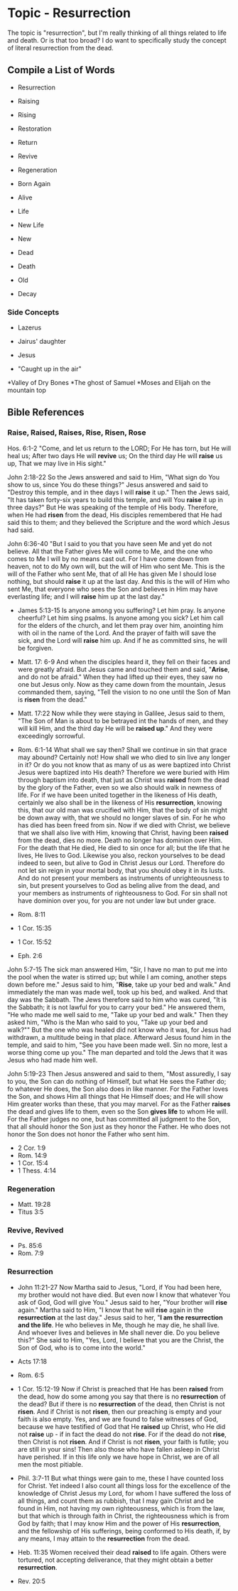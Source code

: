 # Topic - Resurrection

The topic is "resurrection", but I'm really thinking of all things related to life and death.
Or is that too broad?
I do want to specifically study the concept of literal resurrection from the dead.

## Compile a List of Words

* Resurrection
* Raising
* Rising
* Restoration
* Return
* Revive
* Regeneration

* Born Again

* Alive
* Life
* New Life
* New

* Dead
* Death
* Old
* Decay

### Side Concepts

* Lazerus
* Jairus' daughter
* Jesus

* "Caught up in the air"

*Valley of Dry Bones
*The ghost of Samuel
*Moses and Elijah on the mountain top

## Bible References

### Raise, Raised, Raises, Rise, Risen, Rose

Hos. 6:1-2
"Come, and let us return to the LORD;
For He has torn, but He will heal us;
After two days He will **revive** us;
On the third day He will **raise** us up,
That we may live in His sight."

John 2:18-22
So the Jews answered and said to Him, "What sign do You show to us, since You do these things?"
Jesus answered and said to "Destroy this temple, and in thee days I will **raise** it up."
Then the Jews said, "It has taken forty-six years to build this temple, and will You **raise** it up in three days?"
But He was speaking of the temple of His body.
Therefore, when He had **risen** from the dead, His disciples remembered that He had said this to them; and they believed the Scripture and the word which Jesus had said.

John 6:36-40
"But I said to you that you have seen Me and yet do not believe.
All that the Father gives Me will come to Me, and the one who comes to Me I will by no means cast out.
For I have come down from heaven, not to do My own will, but the will of Him who sent Me.
This is the will of the Father who sent Me, that of all He has given Me I should lose nothing, but should **raise** it up at the last day.
And this is the will of Him who sent Me, that everyone who sees the Son and believes in Him may have everlasting life; and I will **raise** him up at the last day."

* James 5:13-15
Is anyone among you suffering? Let him pray. Is anyone cheerful? Let him sing psalms.
Is anyone among you sick? Let him call for the elders of the church, and let them pray over him, anointing him with oil in the name of the Lord.
And the prayer of faith will save the sick, and the Lord will **raise** him up. And if he as committed sins, he will be forgiven.

* Matt. 17: 6-9
And when the disciples heard it, they fell on their faces and were greatly afraid.
But Jesus came and touched them and said, "**Arise**, and do not be afraid."
When they had lifted up their eyes, they saw no one but Jesus only.
Now as they came down from the mountain, Jesus commanded them, saying, "Tell the vision to no one until the Son of Man is **risen** from the dead."

* Matt. 17:22
Now while they were staying in Galilee, Jesus said to them, "The Son of Man is about to be betrayed int the hands of men,
and they will kill Him, and the third day He will be **raised up**."
And they were exceedingly sorrowful.

* Rom. 6:1-14
What shall we say then? Shall we continue in sin that grace may abound?
Certainly not! How shall we who died to sin live any longer in it?
Or do you not know that as many of us as were baptized into Christ Jesus were baptized into His death?
Therefore we were buried with Him through baptism into death, that just as Christ was **raised** from the dead by the glory of the Father, even so we also should walk in newness of life.
For if we have been united together in the likeness of His death, certainly we also shall be in the likeness of His **resurrection**,
knowing this, that our old man was crucified with Him, that the body of sin might be down away with, that we should no longer slaves of sin.
For he who has died has been freed from sin.
Now if we died with Christ, we believe that we shall also live with Him,
knowing that Christ, having been **raised** from the dead, dies no more. Death no longer has dominion over Him.
For the death that He died, He died to sin once for all; but the life that he lives, He lives to God.
Likewise you also, reckon yourselves to be dead indeed to seen, but alive to God in Christ Jesus our Lord.
Therefore do not let sin reign in your mortal body, that you should obey it in its lusts.
And do not present your members as instruments of unrighteousness to sin, but present yourselves to God as beling alive from the dead, and your members as instruments of righteousness to God.
For sin shall not have dominion over you, for you are not under law but under grace.

* Rom. 8:11
* 1 Cor. 15:35
* 1 Cor. 15:52
* Eph. 2:6

John 5:7-15
The sick man answered Him, "Sir, I have no man to put me into the pool when the water is stirred up; but while I am coming, another steps down before me."
Jesus said to him, "**Rise**, take up your bed and walk."
And immediately the man was made well, took up his bed, and walked. And that day was the Sabbath.
The Jews therefore said to him who was cured, "It is the Sabbath; it is not lawful for you to carry your bed."
He answered them, "He who made me well said to me, "Take up your bed and walk."
Then they asked him, "Who is the Man who said to you, "Take up your bed and walk?""
But the one who was healed did not know who it was, for Jesus had withdrawn, a multitude being in that place.
Afterward Jesus found him in the temple, and said to him, "See you have been made well. Sin no more, lest a worse thing come up you."
The man departed and told the Jews that it was Jesus who had made him well.

John 5:19-23
Then Jesus answered and said to them, "Most assuredly, I say to you, the Son can do nothing of Himself, but what He sees the Father do; fo whatever He does, the Son also does in like manner.
For the Father loves the Son, and shows Him all things that He Himself does; and He will show Him greater works than these, that you may marvel.
For as the Father **raises** the dead and gives life to them, even so the Son **gives life** to whom He will.
For the Father judges no one, but has committed all judgment to the Son, that all should honor the Son just as they honor the Father.
He who does not honor the Son does not honor the Father who sent him.

* 2 Cor. 1:9
* Rom. 14:9
* 1 Cor. 15:4
* 1 Thess. 4:14

### Regeneration

* Matt. 19:28
* Titus 3:5

### Revive, Revived

* Ps. 85:6
* Rom. 7:9

### Resurrection

* John 11:21-27
Now Martha said to Jesus, "Lord, if You had been here, my brother would not have died.
But even now I know that whatever You ask of God, God will give You."
Jesus said to her, "Your brother will **rise** again."
Martha said to Him, "I know that he will **rise** again in the **resurrection** at the last day."
Jesus said to her, "**I am the resurrection and the life**. He who believes in Me, though he may die, he shall live.
And whoever lives and believes in Me shall never die. Do you believe this?"
She said to Him, "Yes, Lord, I believe that you are the Christ, the Son of God, who is to come into the world."

* Acts 17:18
* Rom. 6:5

* 1 Cor. 15:12-19
Now if Christ is preached that He has been **raised** from the dead, how do some among you say that there is no **resurrection** of the dead?
But if there is no **resurrection** of the dead, then Christ is not **risen**.
And if Christ is not **risen**, then our preaching is empty and your faith is also empty.
Yes, and we are found to false witnesses of God, because we have testified of God that He **raised** up Christ, who He did not **raise** up - if in fact the dead do not **rise**.
For if the dead do not **rise**, then Christ is not **risen**.
And if Christ is not **risen**, your faith is futile; you are still in your sins!
Then also those who have fallen asleep in Christ have perished.
If in this life only we have hope in Christ, we are of all men the most pitiable.

* Phil. 3:7-11
But what things were gain to me, these I have counted loss for Christ.
Yet indeed I also count all things loss for the excellence of the knowledge of Christ Jesus my Lord, for whom I have suffered the loss of all things, and count them as rubbish, that I may gain Christ
and be found in Him, not having my own righteousness, which is from the law, but that which is through faith in Christ, the righteousness which is from God by faith;
that I may know Him and the power of His **resurrection**, and the fellowship of His sufferings, being conformed to His death,
if, by any means, I may attain to the **resurrection** from the dead.

* Heb. 11:35
Women received their dead **raised** to life again.
Others were tortured, not accepting deliverance, that they might obtain a better **resurrection**.

* Rev. 20:5
